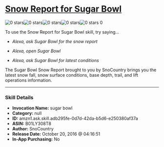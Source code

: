 # [Snow Report for Sugar Bowl](http://alexa.amazon.com/#skills/amzn1.ask.skill.adb295fe-0d7d-42da-b5d6-e250380af37a)
![0 stars](../../images/ic_star_border_black_18dp_1x.png)![0 stars](../../images/ic_star_border_black_18dp_1x.png)![0 stars](../../images/ic_star_border_black_18dp_1x.png)![0 stars](../../images/ic_star_border_black_18dp_1x.png)![0 stars](../../images/ic_star_border_black_18dp_1x.png) 0

To use the Snow Report for Sugar Bowl skill, try saying...

* *Alexa, ask Sugar Bowl for the snow report*

* *Alexa, open Sugar Bowl*

* *Alexa, ask Sugar Bowl for latest conditions*

The Sugar Bowl Snow Report brought to you by SnoCountry brings you the latest snow fall, snow surface conditions,  base depth, trail, and lift operations information.

***

### Skill Details

* **Invocation Name:** sugar bowl
* **Category:** null
* **ID:** amzn1.ask.skill.adb295fe-0d7d-42da-b5d6-e250380af37a
* **ASIN:** B01LY308T8
* **Author:** SnoCountry
* **Release Date:** October 20, 2016 @ 04:16:51
* **In-App Purchasing:** No
